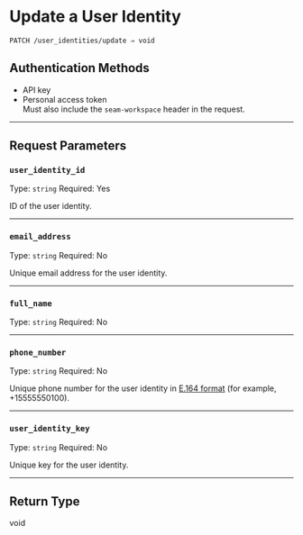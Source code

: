 # Update a User Identity

```
PATCH /user_identities/update ⇒ void
```



## Authentication Methods

- API key
- Personal access token
  <br>Must also include the `seam-workspace` header in the request.

---

## Request Parameters

### `user_identity_id`

Type: `string`
Required: Yes

ID of the user identity.

---

### `email_address`

Type: `string`
Required: No

Unique email address for the user identity.

---

### `full_name`

Type: `string`
Required: No



---

### `phone_number`

Type: `string`
Required: No

Unique phone number for the user identity in [E.164 format](https://www.itu.int/rec/T-REC-E.164/en) (for example, +15555550100).

---

### `user_identity_key`

Type: `string`
Required: No

Unique key for the user identity.

---


## Return Type

void
